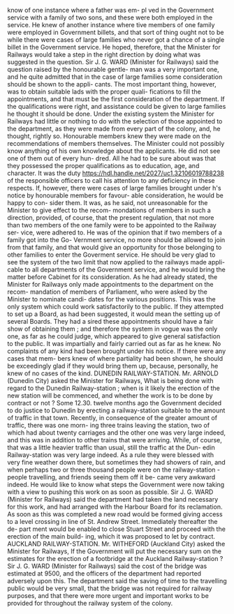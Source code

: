 know of one instance where a father was em- pl ved in the Government service with a family of two sons, and these were both employed in the service. He knew of another instance where tive members of one family were employed in Government billets, and that sort of thing ought not to be while there were cases of large families who never got a chance of a single billet in the Government service. He hoped, therefore, that the Minister for Railways would take a step in the right direction by doing what was suggested in the question. Sir J. G. WARD (Minister for Railways) said the question raised by the honourable gentle- man was a very important one, and he quite admitted that in the case of large families some consideration should be shown to the appli- cants. The most important thing, however, was to obtain suitable lads with the proper quali- fications to fill the appointments, and that must be the first consideration of the department. If the qualifications were right, and assistance could be given to large families he thought it should be done. Under the existing system the Minister for Railways had little or nothing to do with the selection of those appointed to the department, as they were made from every part of the colony, and, he thought, rightly so. Honourable members knew they were made on the recommendations of members themselves. The Minister could not possibly know anything of his own knowledge about the applicants. He did not see one of them out of every hun- dred. All he had to be sure about was that they possessed the proper qualifications as to education, age, and character. It was the duty https://hdl.handle.net/2027/uc1.32106019788238 of the responsible officers to call his attention to any deficiency in these respects. If, however, there were cases of large families brought under h's notice by honourable members for favour- able consideration, he would be happy to con- sider them. It was, as he said, not unreasonable for the Minister to give effect to the recom- mondations of members in such a direction, provided, of course, that the present regulation, that not more than two members of the one family were to be appointed to the Railway ser- vice, were adhered to. He was of the opinion that if two members of a family got into the Go- Vernment service, no more should be allowed to join from that family, and that would give an opportunity for those belonging to other families to enter the Goverment service. He should be very glad to see the system of the two limit that now applied to the railways made appli- cable to all departments of the Government service, and he would bring the matter before Cabinet for its consideration. As he had already stated, the Minister for Railways only made appointments to the department on the recom- mandation of members of Parliament, who were asked by the Minister to nominate candi- dates for the various positions. This was the only system which could work satisfactorily to the public. If they attempted to set up a Board, as had been suggested, it would mean the setting up of several Boards. They had a sired these appointments should have a fair show of obtaining them ; and therefore the system in vogue was the only one, as far as he could judge, which appeared to give general satisfaction to the public. It was impartially and fairly carried out as far as he knew. No complaints of any kind had been brought under his notice. If there were any cases that mem- bers knew of where partiality had been shown, he should be exceedingly glad if they would bring them up, because, personally, he knew of no cases of the kind. DUNEDIN RAILWAY-STATION. Mr. ARNOLD (Dunedin City) asked the Minister for Railways, What is being done with regard to the Dunedin Railway-station ; when is it likely the erection of the new station will be commenced, and whether the work is to be done by contract or not ? Some 12.30. twelve months ago the Government decided to do justice to Dunedin by erecting a railway-station suitable to the amount of traffic in that town. Recently, in consequence of the greater amount of traffic, there was one morn- ing three trains leaving the station, two of which had about twenty carriages and the other one was very large indeed, and this was in addition to other trains that were arriving. While, of course, that was a little heavier traffic than usual, still the traffic at the Dun- edin Railway-station was very large indeed. As a rule they were blessed with very fine weather down there, but sometimes they had showers of rain, and when perhaps two or three thousand people were on the railway-station - people travelling, and friends seeing them off it be- came very awkward indeed. He would like to know what steps the Government were now taking with a view to pushing this work on as soon as possible. Sir J. G. WARD (Minister for Railways) said the department had taken the land necessary for this work, and had arranged with the Harbour Board for its reclamation. As soon as this was completed a new road would be formed giving access to a level crossing in line of St. Andrew Street. Immediately thereafter the de- part ment would be enabled to close Stuart Street and proceed with the erection of the main build- ing, which it was proposed to let by contract. AUCKLAND RAILWAY-STATION. Mr. WITHEFORD (Auckland City) asked the Minister for Railways, If the Government will put the necessary sum on the estimates for the erection of a footbridge at the Auckland Railway-station ? Sir J. G. WARD (Minister for Railways) said the cost of the bridge was estimated at 9500, and the officers of the department had reported adversely upon this. The department said the saving of time to the travelling public would be very small, that the bridge was not required for railway purposes, and that there were more urgent and important works to be provided for throughout the railway system of the colony. 